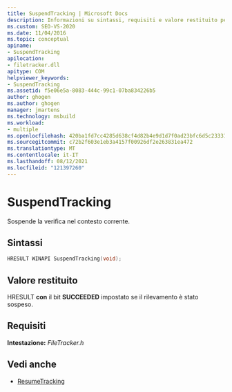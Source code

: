 ```yaml
---
title: SuspendTracking | Microsoft Docs
description: Informazioni su sintassi, requisiti e valore restituito per MSBuild SuspendTracking, che sospende il rilevamento nel contesto corrente.
ms.custom: SEO-VS-2020
ms.date: 11/04/2016
ms.topic: conceptual
apiname:
- SuspendTracking
apilocation:
- filetracker.dll
apitype: COM
helpviewer_keywords:
- SuspendTracking
ms.assetid: f5e06e5a-8083-444c-99c1-07ba834226b5
author: ghogen
ms.author: ghogen
manager: jmartens
ms.technology: msbuild
ms.workload:
- multiple
ms.openlocfilehash: 420ba1fd7cc4285d638cf4d82b4e9d1d7f0ad23bfc6d5c23331ebe1ba3964dbd
ms.sourcegitcommit: c72b2f603e1eb3a4157f00926df2e263831ea472
ms.translationtype: MT
ms.contentlocale: it-IT
ms.lasthandoff: 08/12/2021
ms.locfileid: "121397260"
---
```

# <a name="suspendtracking"></a>SuspendTracking

Sospende la verifica nel contesto corrente.

## <a name="syntax"></a>Sintassi

```cpp
HRESULT WINAPI SuspendTracking(void);
```

## <a name="return-value"></a>Valore restituito

 HRESULT **con** il bit **SUCCEEDED** impostato se il rilevamento è stato sospeso.

## <a name="requirements"></a>Requisiti

 **Intestazione:** *FileTracker.h*

## <a name="see-also"></a>Vedi anche

- [ResumeTracking](../msbuild/resumetracking.md)